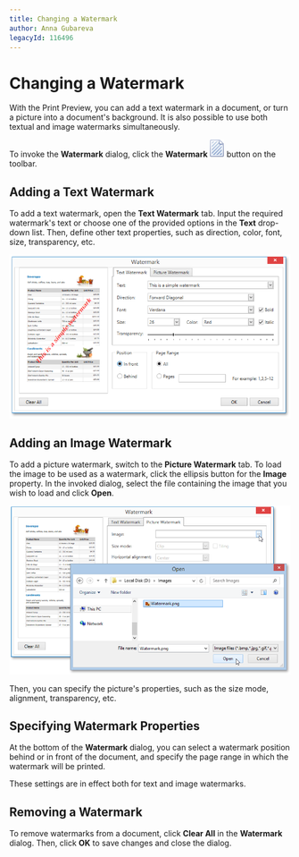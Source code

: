 ```yaml
---
title: Changing a Watermark
author: Anna Gubareva
legacyId: 116496
---
```

# Changing a Watermark
With the Print Preview, you can add a text watermark in a document, or turn a picture into a document's background. It is also possible to use both textual and image watermarks simultaneously.

To invoke the **Watermark** dialog, click the **Watermark** ![WPFDesigner_Toolbar_Watermark](../../../images/img120432.png) button on the toolbar.

## Adding a Text Watermark
To add a text watermark, open the **Text Watermark** tab. Input the required watermark's text or choose one of the provided options in the **Text** drop-down list. Then, define other text properties, such as direction, color, font, size, transparency, etc.

![EUD_WpfPrintPreview_TextWatermark](../../../images/img124092.png)

## Adding an Image Watermark
To add a picture watermark, switch to the **Picture Watermark** tab. To load the image to be used as a watermark, click the ellipsis button for the **Image** property. In the invoked dialog, select the file containing the image that you wish to load and click **Open**.

![EUD_WpfPrintPreview_ImageWatermark](../../../images/img124093.png)

Then, you can specify the picture's properties, such as the size mode, alignment, transparency, etc.

## Specifying Watermark Properties
At the bottom of the **Watermark** dialog, you can select a watermark position behind or in front of the document, and specify the page range in which the watermark will be printed.

These settings are in effect both for text and image watermarks.

## Removing a Watermark
To remove watermarks from a document, click **Clear All** in the **Watermark** dialog. Then, click **OK** to save changes and close the dialog.